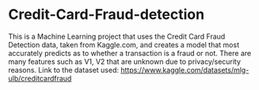 # Credit-Card-Fraud-detection
This is a Machine Learning project that uses the Credit Card Fraud Detection data, taken from Kaggle.com, and creates a model that most accurately predicts as to whether a transaction is a fraud or not. There are many features such as V1, V2 that are unknown due to privacy/security reasons.
Link to the dataset used: https://www.kaggle.com/datasets/mlg-ulb/creditcardfraud
